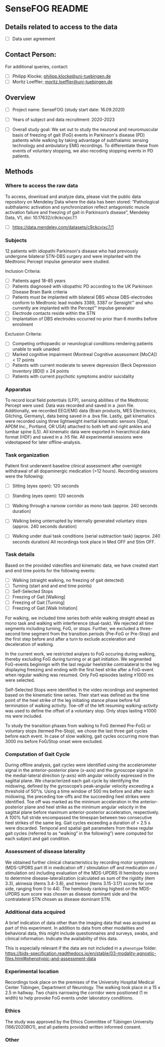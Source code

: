 # SenseFOG README

## Details related to access to the data
- [ ] Data user agreement

## Contact Person: 
For additional queries, contact: 
- [ ] Philipp Klocke;  philipp.klocke@uni-tuebingen.de
- [ ] Moritz Loeffler; moritz.loeffler@uni-tuebingen.de

## Overview

- [ ] Project name: SenseFOG (study start date: 16.09.2020)
- [ ] Years of subject and data recruitment: 2020-2023
- [ ] Overall study goal:
      We set out to study the neuronal and neuromuscular basis of freezing of gait (FoG) events in Parkinson's disease (PD) patients while walking by taking advantage
      of subthalamic sensing technology and ambulatory EMG recordings. To differentiate these from events of voluntary stopping, we also recoding stopping events in PD patients.  


## Methods

### Where to access the raw data
To access, download and analyze data, please visit the public data repository on Mendeley Data where the data has been stored:
“Pathological subthalamic activation and synchronization reflect antagonistic muscle activation failure and freezing of gait in Parkinson’s disease”, Mendeley Data, V1, doi: 10.17632/c9ckcvjxc7.1

- [ ] https://data.mendeley.com/datasets/c9ckcvjxc7/1                     

### Subjects
12 patients with idiopathi Parkinson's disease who had previously undergone bilateral STN-DBS surgery and 
were implanted with the Medtronic Percept impulse generator were studied.

Inclusion Criteria:
- [ ] Patients aged 18-85 years
- [ ]	Patients diagnosed with idiopathic PD according to the UK Parkinson Disease Brain Bank criteria
- [ ] Patients must be implanted with bilateral DBS whose DBS-electrodes conform to Medtronic lead models 3389, 3387 or Sensight™ and who currently are implanted with the Percept™ impulse generator
- [ ] Electrode contacts reside within the STN
- [ ] Implantation of DBS electrodes occurred no prior than 6 months before enrolment

Exclusion Criteria:
- [ ]	Competing orthopaedic or neurological conditions rendering patients unable to walk unaided
- [ ]	Marked cognitive impairment (Montreal Cognitive assessment [MoCA]) < 17 points
- [ ]	Patients with current moderate to severe depression (Beck Depression Inventory [BDI]) ≥ 24 points
- [ ] Patients with current psychotic symptoms and/or suicidality

### Apparatus
To record local field potentials (LFP), sensing abilities of the Medtronic Percept were used. Data was recorded and saved in a .json file.
Additionally, we recorded EEG/EMG data (Brain products, MES Electronics, Gilching, Germany), data being saved in a .bva file. 
Lastly, gait kinematics were recorded using three lightweight inertial kinematic sensors (Opal, APDM Inc., Portland, OR USA) attached to both left and right ankles and lumbar spine (L5). All kinematic data were exported in hierarchical data format (HDF) and saved in a .h5 file. 
All experimental sessions were videotapeed for later offline-analysis. 

### Task organization
Patient first underwent baseline clinical assessment after overnight withdrawal of all dopaminergic medication (>12 hours). 
Recording sessions were the following: 
- [ ] Sitting (eyes open): 120 seconds
- [ ] Standing (eyes open): 120 seconds
- [ ] Walking through a naroow corridor as mono task (approx. 240 seconds duration)
- [ ] Walking being unterrupted by internally generated voluntary stops (approx. 240 seconds duration)
- [ ] Walking under dual task conditions (serial subtraction task) (approx. 240 seconds duration)
All recordings took place in Med OFF and Stim OFF. 


### Task details
Based on the provided videofiles and kinematic data, we have created start and end time points for the following events:
- [ ] Walking (straight walking, no freezing of gait detected)
- [ ] Turning (start and and end time points)
- [ ] Self-Selected Stops
- [ ] Freezing of Gait [Walking]
- [ ] Freezing of Gait [Turning]
- [ ] Freezing of Gait [Walk Initiation]

For walking, we included time series both while walking straight ahead as mono task and walking with interference (dual-task).
We rejected all time segments including turning, FoG, or stops. Further, we excluded a three-second time segment from the transition periods 
(Pre-FoG or Pre-Stop) and the first step before and after a turn to exclude acceleration and deceleration of walking. 

In the current work, we restricted analyes to FoG occuring during walking, thereby excluding FoG during turning or at gait initiation. 
We segmented FoG-events beginnign with the last regular heelstrike contralateral to the leg displaying freezing and ending with the first heel strike
after a FoG-event when regular walking was resumed. Only FoG episodes lasting ≥1000 ms were selected.

Self-Selected Stops were identified in the video recordings and segmented based on the kinematic time series. 
Their start was defined as the time point of the heel strike of the leg initiating stance phase before full termination of walking activity. 
Toe-off of the left resuming walking-activity was used to define the offset of a voluntary stop. Only stops lasting ≥1000 ms were included. 

To study the transition phases from walking to FoG (termed Pre-FoG) or voluntary stops (termed Pre-Stop), we chose the last three gait cycles before each event. In case of slow walking, gait cycles occurring more than 3000 ms before FoG/Stop onset were excluded. 

### Computation of Gait Cycle
During offline analysis, gait cycles were identified using the accelerometer signal in the anterior-posterior plane (x-axis) and the gyroscope signal in the medial-lateral direction (y-axis) with angular velocity expressed in the sagittal plane. We characterized each gait cycle by identifying the midswing, defined by the gyroscope’s peak-angular velocity exceeding a threshold of 50°/s. Using a time window of 500 ms before and after each midswing, the preceding toe-offs and the succeeding heel strikes were identified. Toe off was marked as the minimum acceleration in the anterior-posterior plane and heel strike as the minimum angular velocity in the sagittal plane before maximum anterior-posterior acceleration, respectively. A 100% full stride encompassed the timespan between two consecutive heel strikes of the same leg. Gait cycles exceeding a duration of > 2.5 s were discarded. Temporal and spatial gait parameters from these regular gait cycles (referred to as “walking” in the following”) were computed for each subject and gait condition.

### Assessment of disease laterality
We obtained further clinical characteristics by recording motor symptoms (MDS-UPDRS part III in medication off / stimulation off and medication on / stimulation on) including evaluation of the MDS-UPDRS III hemibody scores to determine disease-lateralization (calculated as sum of the rigidity (item 3.3), akinesia (items 3.4-3.8), and tremor (items 3.15-3.17) scores for one side, ranging from 0 to 44). The hemibody ranking highest on the MDS-UPDRS sum score was chosen as disease dominant side and the contralateral STN chosen as disease dominant STN.

### Additional data acquired
A brief indication of data other than the
imaging data that was acquired as part of this experiment. In addition
to data from other modalities and behavioral data, this might include
questionnaires and surveys, swabs, and clinical information. Indicate
the availability of this data.

This is especially relevant if the data are not included in a `phenotype` folder.
https://bids-specification.readthedocs.io/en/stable/03-modality-agnostic-files.html#phenotypic-and-assessment-data

### Experimental location
Recordings took place on the premises of the University Hospital Medical Center Tübingen, Department of Neurology.
The walking took place in a 15 x 2.5 m hallway. Two chairs narrowing the corridor were positioned (1 m width) to help provoke FoG events under laboratory conditions.

### Ethics
The study was approved by the Ethics Committee of Tübingen University (166/2020BO1), and all patients provided written informed consent.


### Other

